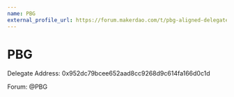 ```yaml
---
name: PBG
external_profile_url: https://forum.makerdao.com/t/pbg-aligned-delegate-communication-platform/20471
---
```


# PBG
Delegate Address: 0x952dc79bcee652aad8cc9268d9c614fa166d0c1d

Forum: @PBG  
